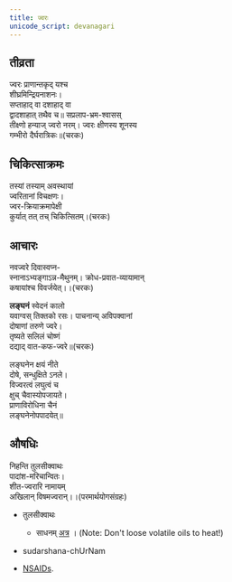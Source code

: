 ```yaml
---
title: ज्वरः
unicode_script: devanagari
---
```


## तीव्रता
ज्वरः प्राणान्तकृद् यश्च  
शीघ्रमिन्द्रियनाशनः।  
सप्ताहाद् वा दशाहाद् वा  
द्वादशाहात् तथैव च॥
सप्रलाप-भ्रम-श्वासस्  
तीक्ष्णो हन्याज् ज्वरो नरम्।
ज्वरः क्षीणस्य शूनस्य  
गम्भीरो दैर्घरात्रिकः॥(चरकः)

## चिकित्साक्रमः
तस्यां तस्याम् अवस्थायां  
ज्वरितानां विचक्षणः।  
ज्वर-क्रियाक्रमापेक्षी  
कुर्यात् तत् तच् चिकित्सितम्।(चरकः)

## आचारः
नवज्वरे दिवास्वप्न-  
स्नानाऽभ्यङ्गाऽन्न-मैथुनम्।
क्रोध-प्रवात-व्यायामान्  
कषायांश्च विवर्जयेत्।।(चरकः)

**लङ्घनं** स्वेदनं कालो  
यवाग्वस् तिक्तको रसः।
पाचनान्य् अविपक्वानां  
दोषाणां तरुणे ज्वरे।  
तृष्यते सलिलं चोष्णं  
दद्याद् वात-कफ-ज्वरे॥(चरकः)

लङ्घनेन क्षयं नीते  
दोषे, सन्धुक्षिते ऽनले।  
विज्वरत्वं लघुत्वं च  
क्षुच् चैवास्योपजायते।  
प्राणाविरोधिना चैनं  
लङ्घनेनोपपादयेत्॥

## औषधिः
निहन्ति तुलसीक्वाथः  
पादांश-मरिचान्वितः।  
शीत-ज्वरारि नामायम्  
अखिलान् विषमज्वरान्।।(परमार्थयोगसंग्रहः)

- तुलसीक्वाथः
  - साधनम् [अत्र](https://www.youtube.com/watch?v=U-TBoHAPObo) । (Note: Don't loose volatile oils to heat!)
- sudarshana-chUrNam

- [NSAIDs](../../disease/drugs/anti-inflammation).
